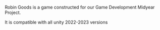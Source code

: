 Robin Goods is a game constructed for our Game Development Midyear Project. 

It is compatible with all unity 2022-2023 versions
